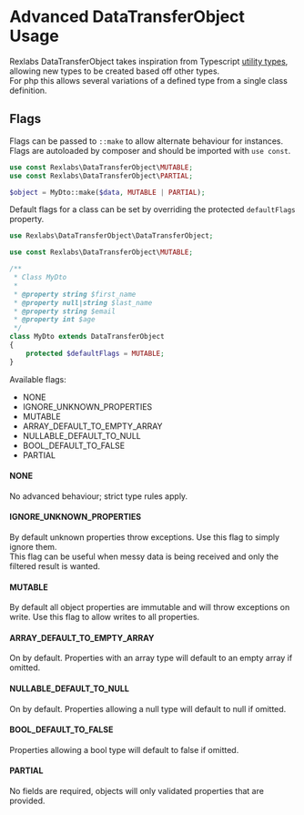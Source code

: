 # Advanced DataTransferObject Usage

Rexlabs DataTransferObject takes inspiration from Typescript [utility types](https://www.typescriptlang.org/docs/handbook/utility-types.html), allowing new types to be created based off other types.  
For php this allows several variations of a defined type from a single class definition.

## Flags

Flags can be passed to `::make` to allow alternate behaviour for instances.
Flags are autoloaded by composer and should be imported with `use const`.

```php
use const Rexlabs\DataTransferObject\MUTABLE;
use const Rexlabs\DataTransferObject\PARTIAL;

$object = MyDto::make($data, MUTABLE | PARTIAL);
```

Default flags for a class can be set by overriding the protected `defaultFlags` property.

```php
use Rexlabs\DataTransferObject\DataTransferObject;

use const Rexlabs\DataTransferObject\MUTABLE;

/**
 * Class MyDto
 * 
 * @property string $first_name
 * @property null|string $last_name
 * @property string $email
 * @property int $age
 */
class MyDto extends DataTransferObject
{
    protected $defaultFlags = MUTABLE;
}
```

Available flags:

 - NONE
 - IGNORE_UNKNOWN_PROPERTIES
 - MUTABLE
 - ARRAY_DEFAULT_TO_EMPTY_ARRAY
 - NULLABLE_DEFAULT_TO_NULL
 - BOOL_DEFAULT_TO_FALSE
 - PARTIAL
 
#### NONE

No advanced behaviour; strict type rules apply.
 
#### IGNORE_UNKNOWN_PROPERTIES

By default unknown properties throw exceptions. Use this flag to simply ignore them.  
This flag can be useful when messy data is being received and only the filtered result is wanted.

#### MUTABLE

By default all object properties are immutable and will throw exceptions on write.
Use this flag to allow writes to all properties.

#### ARRAY_DEFAULT_TO_EMPTY_ARRAY

On by default. Properties with an array type will default to an empty array if omitted.

#### NULLABLE_DEFAULT_TO_NULL

On by default. Properties allowing a null type will default to null if omitted.

#### BOOL_DEFAULT_TO_FALSE

Properties allowing a bool type will default to false if omitted.

#### PARTIAL

No fields are required, objects will only validated properties that are provided.
